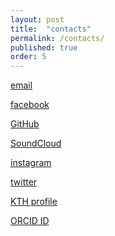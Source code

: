 ```yaml
---
layout: post
title:  "contacts"
permalink: /contacts/
published: true
order: 5
---
```

[<mousehover>email</mousehover>][email]

[<mousehover>facebook</mousehover>][facebook]

[<mousehover>GitHub</mousehover>][github]

[<mousehover>SoundCloud</mousehover>][soundcloud]

[<mousehover>instagram</mousehover>][instagram]

[<mousehover>twitter</mousehover>][twitter]

[<mousehover>KTH profile</mousehover>][kth]

[<mousehover>ORCID ID</mousehover>][orcid]



[email]: mailto:cla.panariello@gmail.com
[facebook]: https://www.facebook.com/cla.panariello/
[github]: https://github.com/claudiopanariello
[soundcloud]: https://soundcloud.com/claudiopanariello
[instagram]: https://www.instagram.com/claudio_panariello/
[twitter]: https://twitter.com/clapanariello
[kth]: https://www.kth.se/profile/claudiop/
[orcid]: https://orcid.org/0000-0002-1244-881X